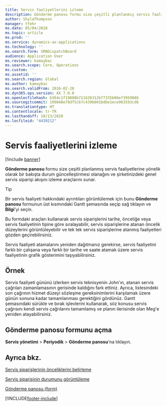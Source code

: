 ```yaml
---
title: Servis faaliyetlerini izleme
description: Gönderme panosu formu size çeşitli planlanmış servis faaliyetlerine yönelik olarak bir bakışta durum güncelleştirmesi olanağını ve şirketinizdeki genel servis siparişi akışını izleme araçlarını sunar.
author: ShylaThompson
manager: tfehr
ms.date: 05/04/2018
ms.topic: article
ms.prod: ''
ms.service: dynamics-ax-applications
ms.technology: ''
ms.search.form: SMADispatchBoard
audience: Application User
ms.reviewer: kamaybac
ms.search.scope: Core, Operations
ms.custom: ''
ms.assetid: ''
ms.search.region: Global
ms.author: kamaybac
ms.search.validFrom: 2016-02-28
ms.dyn365.ops.version: AX 7.0.0
ms.openlocfilehash: b364c1f19888b711626312b77335b06ef3959886
ms.sourcegitcommit: 199848e78df5cb7c439b001bdbe1ece963593cdb
ms.translationtype: HT
ms.contentlocale: tr-TR
ms.lasthandoff: 10/13/2020
ms.locfileid: "4439212"
---
```

# <a name="monitor-service-activities"></a>Servis faaliyetlerini izleme 

[!include [banner](../includes/banner.md)]


**Gönderme panosu** formu size çeşitli planlanmış servis faaliyetlerine yönelik olarak bir bakışta durum güncelleştirmesi olanağını ve şirketinizdeki genel servis siparişi akışını izleme araçlarını sunar.


> [!TIP]
> <P>Bir servis faaliyeti hakkındaki ayrıntıları görüntülemek için bunu <STRONG>Gönderme panosu</STRONG> formunun üst kısmındaki Gantt şemasında seçip sağ tıklayın ve <STRONG>Bilgi</STRONG>'yi seçin.</P>


Bu formdaki araçları kullanarak servis siparişlerini tarihe, önceliğe veya servis faaliyetinin tipine göre sıralayabilir, servis siparişlerine atanan öncelik düzeylerini görüntüleyebilir ve tek tek servis siparişlerine atanmış faaliyetleri gözden geçirebilirsiniz.

Servis faaliyeti atamalarını yeniden dağıtmanız gerekirse, servis faaliyetini farklı bir çalışana veya farklı bir tarihe ve saate atamak üzere servis faaliyetinin grafik gösterimini taşıyabilirsiniz.

## <a name="example"></a>Örnek

Servis faaliyeti gününü izlerken servis teknisyenin John'ın, atanan servis çağrıları zamanlamasının gerisinde kaldığını fark ettiniz. Ayrıca, listesindeki son çağrının hizmet düzeyi sözleşme gereksinimlerini karşılamak üzere günün sonuna kadar tamamlanması gerektiğini gördünüz. Gantt şemasındaki sürükle ve bırak işlevlerini kullanarak, söz konusu servis çağrısını kendi servis çağrılarını tamamlamış ve planın ilerisinde olan Meg'e yeniden atayabilirsiniz.

## <a name="open-the-dispatch-board-form"></a>Gönderme panosu formunu açma

**Servis yönetimi** \> **Periyodik** \> **Gönderme panosu**'na tıklayın.

## <a name="see-also"></a>Ayrıca bkz.

[Servis siparişlerinin önceliklerini belirleme](prioritize-service-orders.md)

[Servis siparişinin durumunu görüntüleme](view-the-status-of-service-orders.md)

[Gönderme panosu (form)](https://technet.microsoft.com/library/hh242789\(v=ax.60\))

  




[!INCLUDE[footer-include](../../includes/footer-banner.md)]